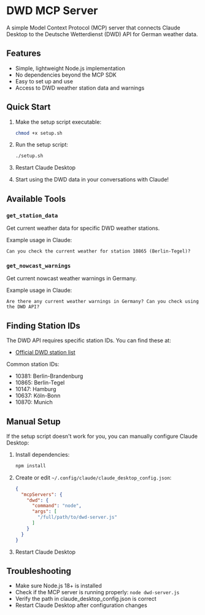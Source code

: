 # DWD MCP Server

A simple Model Context Protocol (MCP) server that connects Claude Desktop to the Deutsche Wetterdienst (DWD) API for German weather data.

## Features

- Simple, lightweight Node.js implementation
- No dependencies beyond the MCP SDK
- Easy to set up and use
- Access to DWD weather station data and warnings

## Quick Start

1. Make the setup script executable:
   ```bash
   chmod +x setup.sh
   ```

2. Run the setup script:
   ```bash
   ./setup.sh
   ```

3. Restart Claude Desktop

4. Start using the DWD data in your conversations with Claude!

## Available Tools

### `get_station_data`
Get current weather data for specific DWD weather stations.

Example usage in Claude:
```
Can you check the current weather for station 10865 (Berlin-Tegel)?
```

### `get_nowcast_warnings`
Get current nowcast weather warnings in Germany.

Example usage in Claude:
```
Are there any current weather warnings in Germany? Can you check using the DWD API?
```

## Finding Station IDs

The DWD API requires specific station IDs. You can find these at:
- [Official DWD station list](https://www.dwd.de/DE/leistungen/klimadatendeutschland/stationsliste.html)

Common station IDs:
- 10381: Berlin-Brandenburg
- 10865: Berlin-Tegel
- 10147: Hamburg
- 10637: Köln-Bonn
- 10870: Munich

## Manual Setup

If the setup script doesn't work for you, you can manually configure Claude Desktop:

1. Install dependencies:
   ```bash
   npm install
   ```

2. Create or edit `~/.config/claude/claude_desktop_config.json`:
   ```json
   {
     "mcpServers": {
       "dwd": {
         "command": "node",
         "args": [
           "/full/path/to/dwd-server.js"
         ]
       }
     }
   }
   ```

3. Restart Claude Desktop

## Troubleshooting

- Make sure Node.js 18+ is installed
- Check if the MCP server is running properly: `node dwd-server.js`
- Verify the path in claude_desktop_config.json is correct
- Restart Claude Desktop after configuration changes